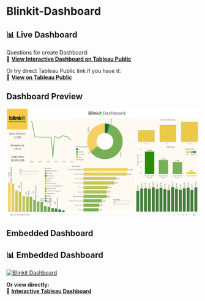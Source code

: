 # Blinkit-Dashboard
## 📊 Live Dashboard

Questions for create Dashboard:<br>
🔗 **[View Interactive Dashboard on Tableau Public](https://fingertips.co.in/cloud2/student/view-material/250)**

Or try direct Tableau Public link if you have it:<br>
🔗 **[View on Tableau Public](https://public.tableau.com/app/profile/yash.limbasiya/viz/BLINKITDASHBOARD_17502428853380/Dashboard1)**

## Dashboard Preview
![Blinkit Dashboard](Blinkitdashboard.png)

## Embedded Dashboard

## 📊 Embedded Dashboard

<div class='tableauPlaceholder' id='viz1730000000000' style='position: relative'>
  <noscript>
    <a href='#'>
      <img alt='Blinkit Dashboard' src='https://public.tableau.com/static/images/BL/BLINKITDASHBOARD_17502428853380/Dashboard1/1_rss.png' style='border: none' />
    </a>
  </noscript>
  <object class='tableauViz' style='display:none;'>
    <param name='host_url' value='https%3A%2F%2Fpublic.tableau.com%2F' />
    <param name='embed_code_version' value='3' />
    <param name='site_root' value='' />
    <param name='name' value='BLINKITDASHBOARD_17502428853380&#47;Dashboard1' />
    <param name='tabs' value='no' />
    <param name='toolbar' value='yes' />
    <param name='static_image' value='https://public.tableau.com/static/images/BL/BLINKITDASHBOARD_17502428853380/Dashboard1/1.png' />
    <param name='animate_transition' value='yes' />
    <param name='display_static_image' value='yes' />
    <param name='display_spinner' value='yes' />
    <param name='display_overlay' value='yes' />
    <param name='display_count' value='yes' />
    <param name='language' value='en-US' />
  </object>
</div>

**Or view directly:**  
🔗 [**Interactive Tableau Dashboard**](https://public.tableau.com/app/profile/yash.limbasiya/viz/BLINKITDASHBOARD_17502428853380/Dashboard1)

